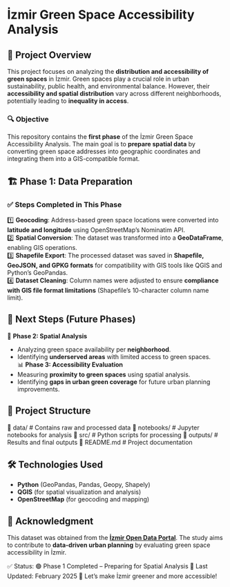 # İzmir Green Space Accessibility Analysis  

## 📌 Project Overview  
This project focuses on analyzing the **distribution and accessibility of green spaces** in İzmir. Green spaces play a crucial role in urban sustainability, public health, and environmental balance. However, their **accessibility and spatial distribution** vary across different neighborhoods, potentially leading to **inequality in access**.  

### **🔍 Objective**  
This repository contains the **first phase** of the İzmir Green Space Accessibility Analysis. The main goal is to **prepare spatial data** by converting green space addresses into geographic coordinates and integrating them into a GIS-compatible format.  

## 🏗 **Phase 1: Data Preparation**
### **✅ Steps Completed in This Phase**  
1️⃣ **Geocoding**: Address-based green space locations were converted into **latitude and longitude** using OpenStreetMap’s Nominatim API.  
2️⃣ **Spatial Conversion**: The dataset was transformed into a **GeoDataFrame**, enabling GIS operations.  
3️⃣ **Shapefile Export**: The processed dataset was saved in **Shapefile, GeoJSON, and GPKG formats** for compatibility with GIS tools like QGIS and Python’s GeoPandas.  
4️⃣ **Dataset Cleaning**: Column names were adjusted to ensure **compliance with GIS file format limitations** (Shapefile’s 10-character column name limit).  

## 🎯 **Next Steps (Future Phases)**
🚀 **Phase 2: Spatial Analysis**  
- Analyzing green space availability per **neighborhood**.  
- Identifying **underserved areas** with limited access to green spaces.  
📊 **Phase 3: Accessibility Evaluation**  
- Measuring **proximity to green spaces** using spatial analysis.  
- Identifying **gaps in urban green coverage** for future urban planning improvements.  

## 📂 **Project Structure**
📁 data/            # Contains raw and processed data
📁 notebooks/       # Jupyter notebooks for analysis
📁 src/            # Python scripts for processing
📁 outputs/        # Results and final outputs
📄 README.md       # Project documentation

## 🛠 **Technologies Used**
- **Python** (GeoPandas, Pandas, Geopy, Shapely)  
- **QGIS** (for spatial visualization and analysis)  
- **OpenStreetMap** (for geocoding and mapping)  
## 📢 **Acknowledgment**  
This dataset was obtained from the **[İzmir Open Data Portal](https://acikveri.bizizmir.com/en/dataset/kuzey-guney-alani-park-sayilari)**. The study aims to contribute to **data-driven urban planning** by evaluating green space accessibility in İzmir.  


✅ Status: 🟢 Phase 1 Completed – Preparing for Spatial Analysis
📅 Last Updated: February 2025
🚀 Let’s make İzmir greener and more accessible!
